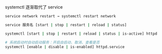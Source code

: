 systemctl 逐渐取代了 service

```bash
service network restart → systemctl restart network
```

```bash
service 服务名 [start | stop | restart | reload | status]
```

```bash
systemctl [start | stop | restart | reload | status | is-active] httpd.service

# 系统启动时自动启动服务：开启自启动、取消、查看是否
systemctl [enable | disable | is-enabled] httpd.service
```